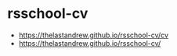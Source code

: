 # rsschool-cv
- https://thelastandrew.github.io/rsschool-cv/cv
- https://thelastandrew.github.io/rsschool-cv/
